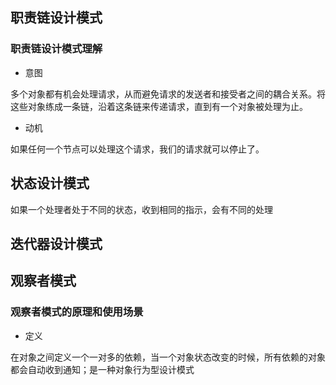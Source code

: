 ## 职责链设计模式

### 职责链设计模式理解

- 意图

多个对象都有机会处理请求，从而避免请求的发送者和接受者之间的耦合关系。将这些对象练成一条链，沿着这条链来传递请求，直到有一个对象被处理为止。

- 动机

如果任何一个节点可以处理这个请求，我们的请求就可以停止了。

## 状态设计模式

如果一个处理者处于不同的状态，收到相同的指示，会有不同的处理

## 迭代器设计模式

## 观察者模式

### 观察者模式的原理和使用场景

- 定义

在对象之间定义一个一对多的依赖，当一个对象状态改变的时候，所有依赖的对象都会自动收到通知；是一种对象行为型设计模式

